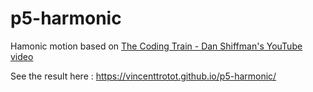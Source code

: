 # p5-harmonic
Hamonic motion based on [The Coding Train - Dan Shiffman's YouTube video](https://www.youtube.com/watch?v=PQwfop4bewM)

See the result here : https://vincenttrotot.github.io/p5-harmonic/
